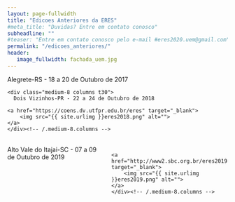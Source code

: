 ```yaml
---
layout: page-fullwidth
title: "Edicoes Anteriores da ERES"
#meta_title: "Duvidas? Entre em contato conosco"
subheadline: ""
#teaser: "Entre em contato conosco pelo e-mail #eres2020.uem@gmail.com"
permalink: "/edicoes_anteriores/"
header:
   image_fullwidth: fachada_uem.jpg
---
```



<div class="row">
    <div class="medium-8 columns t30">
	Alegrete-RS - 18 a 20 de Outubro de 2017
	<a href="https://eventos.unipampa.edu.br/eres" target="_blank">  	
		<img src="{{ site.urlimg }}eres2017.png" alt="">
	</a>
    </div><!-- /.medium-8.columns -->

    <div class="medium-8 columns t30">
      Dois Vizinhos-PR - 22 a 24 de Outubro de 2018
	
	<a href="https://coens.dv.utfpr.edu.br/eres" target="_blank">
		<img src="{{ site.urlimg }}eres2018.png" alt="">
	</a> 
    </div><!-- /.medium-8.columns -->
<br>
    <div class="medium-8 columns t30">      
	Alto Vale do Itajai-SC - 07 a 09 de Outubro de 2019
	
	<a href="http://www2.sbc.org.br/eres2019" target="_blank">
		<img src="{{ site.urlimg }}eres2019.png" alt="">
	</a>
    </div><!-- /.medium-8.columns -->
</div><!-- /.row -->




